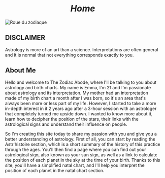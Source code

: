 # <center>*Home*</center>

![Roue du zodiaque](../Images/roue-zodiac.png)

## **DISCLAIMER**

Astrology is more of an art than a science. Interpretations are often general and it is normal that not everything corresponds exactly to you.

## About Me

Hello and welcome to The Zodiac Abode, where I'll be talking to you about astrology and birth charts. My name is Emma, I'm 21 and I'm passionate about astrology and its interpretation. My mother had an interpretation made of my birth chart a month after I was born, so it's an area that's always been more or less part of my life. However, I started to take a more in-depth interest in it 2 years ago after a 3-hour session with an astrologer that completely turned me upside down. I wanted to know more about it, learn how to decipher the position of the stars, their links with the astrological signs and understand their influence on people.

So I'm creating this site today to share my passion with you and give you a better understanding of astrology. First of all, you can start by reading the Astr'histoire section, which is a short summary of the history of this practice through the ages. You'll then find a page where you can find out your astrological sign, also known as your sun sign, as well as a link to calculate the position of each planet in the sky at the time of your birth. Thanks to this site, you'll have a simplified natal chart, and I'll help you interpret the position of each planet in the natal chart section.
